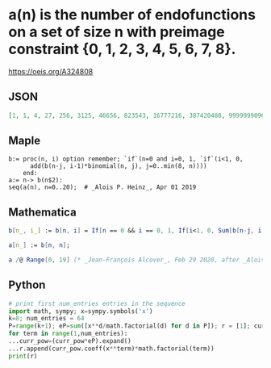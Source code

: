 # a\(n\) is the number of endofunctions on a set of size n with preimage constraint \{0, 1, 2, 3, 4, 5, 6, 7, 8\}\.
https://oeis.org/A324808
## JSON
```JSON
[1, 1, 4, 27, 256, 3125, 46656, 823543, 16777216, 387420480, 9999999090, 285311608890, 8916096836988, 302874907278372, 11111996007290178, 437893300069054830, 18446711285575475760, 827238394513348062960, 39346298554172667026112, 1978413024254468818876002]
```
## Maple
```Maple
b:= proc(n, i) option remember; `if`(n=0 and i=0, 1, `if`(i<1, 0,
      add(b(n-j, i-1)*binomial(n, j), j=0..min(8, n))))
    end:
a:= n-> b(n$2):
seq(a(n), n=0..20);  # _Alois P. Heinz_, Apr 01 2019
```
## Mathematica
```Mathematica
b[n_, i_] := b[n, i] = If[n == 0 && i == 0, 1, If[i<1, 0, Sum[b[n-j, i-1]*  Binomial[n, j], {j, 0, Min[8, n]}]]];
```
```Mathematica
a[n_] := b[n, n];
```
```Mathematica
a /@ Range[0, 19] (* _Jean-François Alcover_, Feb 29 2020, after _Alois P. Heinz_ *)
```
## Python
```Python
# print first num_entries entries in the sequence
import math, sympy; x=sympy.symbols('x')
k=8; num_entries = 64
P=range(k+1); eP=sum([x**d/math.factorial(d) for d in P]); r = [1]; curr_pow = 1
for term in range(1,num_entries):
...curr_pow=(curr_pow*eP).expand()
...r.append(curr_pow.coeff(x**term)*math.factorial(term))
print(r)
```
